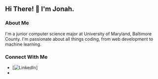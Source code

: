 ## Hi There! 👋 I'm Jonah.

### About Me

I'm a junior computer science major at University of Maryland, Baltimore County. I'm passionate about all things coding, from web development to machine learning.

### Connect With Me

 - [![LinkedIn](linkedin.com/in/jonah-sliv)]
 - 

<!--
- 🔭 I’m currently working on ...
- 🌱 I’m currently learning ...
- 👯 I’m looking to collaborate on ...
- 🤔 I’m looking for help with ...
- 💬 Ask me about ...
- 📫 How to reach me: ...
- 😄 Pronouns: ...
- ⚡ Fun fact: ...
-->

